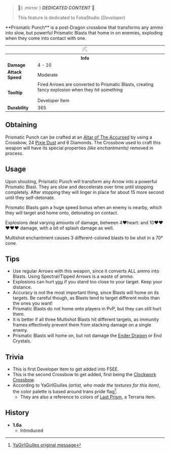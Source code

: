 > :tada:{ .mirror } ***DEDICATED CONTENT*** :tada:
>
> This feature is dedicated to FokaStudio (*Developer*)

<div class="result foka-infobox-grid" markdown>
<div markdown class="foka-infobox-text">
**Prismatic Punch** is a post-Dragon crossbow that transforms any ammo into slow, but powerful Prismatic Blasts that home in on enemies, exploding when they come into contact with one.
</div>
<div class="foka-infobox-table">
  <table id="foka-infobox--item">
	<tr>
		<th colspan="2" class="foka-infobox--top-image"><img src="../../assets/items/prismatic_punch.png"></th>
	</tr>
	<tr>
		<th colspan="2">Info</th>
	</tr>
	<tr>
		<td><b>Damage</b></td>
		<td>4 - 10</td>
	</tr>
	<tr>
		<td><b>Attack Speed</b></td>
		<td>Moderate</td>
	</tr>
	<tr>
		<td><b>Tooltip</b></td>
		<td>Fired Arrows are converted to Prismatic Blasts, creating fancy explosion when they hit something<br><br>Developer Item</td>
	</tr>
	<tr>
		<td><b>Durability</b></td>
		<td>365</td>
	</tr>
</table>
</div>
</div>

## Obtaining
Prismatic Punch can be crafted at an [Altar of The Accursed](../mechanics/altar_of_the_accursed.md) by using a <i class="icon-minecraft icon-minecraft-crossbow"></i>Crossbow, 24 [Pixie Dust](pixie_dust.md) and 6 <i class="icon-minecraft icon-minecraft-diamond"></i>Diamonds. The Crossbow used to craft this weapon will have its special properties *(like enchantments)* removed in process.

## Usage
Upon shooting, Prismatic Punch will transform any Arrow into a powerful Prismatic Blast. They are slow and deccelerate over time until stopping completely. After stopping they will linger in place for about 15 more second until they self-detonate.

Prismatic Blasts gain a huge speed bonus when an enemy is nearby, which they will target and home onto, detonating on contact.

Explosions deal varying amounts of damage, between 4:heart:heart: and 10:heart::heart::heart::heart::heart: damage, with a bit of splash damage as well.

Multishot enchantment causes 3 different-colored blasts to be shot in a 70° cone.

## Tips 

- Use regular Arrows with this weapon, since it converts ALL ammo into Blasts. Using Spectral/Tipped Arrows is a waste of ammo.
- Explosions can hurt <u>you</u> if you stand too close to your target. Keep your distance.
- Accuracy is not the most important thing, since Blasts will home on its targets. Be careful though, as Blasts tend to target different mobs than the ones you want!
- Prismatic Blasts do not home onto players in PvP, but they can still hurt them.
- It is better if all three Multishot Blasts hit different targets, as immunity frames effectively prevent them from stacking damage on a single enemy.
- Prismatic Blasts will home on, but not damage the [Ender Dragon](../mobs/bosses/ender_dragon.md) or End Crystals.

## Trivia

- This is first Developer Item to get added into FSEE.
- This is the second Crossbow to get added, first being the [Clockwork Crossbow](clockwork_crossbow.md).
- According to YaGirlGiulles *(artist, who made the textures for this item)*, the color palette is based around trans pride flag[^1].
    - They are also a reference to colors of [Last Prism](https://terraria.wiki.gg/wiki/Last_Prism), a Terraria item.

## History

- **1.6a**
    - Introduced

[^1]: [YaGirlGiulles original message](https://canary.discord.com/channels/727033287343734885/727033287666696209/1035208257188397086)